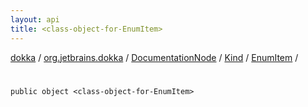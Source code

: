 ```yaml
---
layout: api
title: <class-object-for-EnumItem>
---
```

[dokka](../../../../index.html) / [org.jetbrains.dokka](../../../index.html) / [DocumentationNode](../../index.html) / [Kind](../index.html) / [EnumItem](index.html) / [<class-object-for-EnumItem>](_class-object-for-EnumItem_.html)


# <class-object-for-EnumItem>


```
public object <class-object-for-EnumItem>
```
